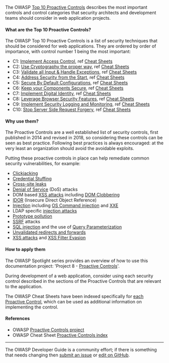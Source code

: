 The OWASP [Top 10 Proactive Controls][proactive10] describes the most important controls and control categories
that security architects and development teams should consider in web application projects.

#### What are the Top 10 Proactive Controls?

The OWASP Top 10 Proactive Controls is a list of security techniques that should be considered for web applications.
They are ordered by order of importance, with control number 1 being the most important:

* C1: [Implement Access Control][control1], ref [Cheat Sheets][csproactive-c1]
* C2: [Use Cryptography the proper way][control2], ref [Cheat Sheets][csproactive-c2]
* C3: [Validate all Input & Handle Exceptions][control3], ref [Cheat Sheets][csproactive-c3]
* C4: [Address Security from the Start][control4], ref [Cheat Sheets][csproactive-c4]
* C5: [Secure By Default Configurations][control5], ref [Cheat Sheets][csproactive-c5]
* C6: [Keep your Components Secure][control6], ref [Cheat Sheets][csproactive-c6]
* C7: [Implement Digital Identity][control7], ref [Cheat Sheets][csproactive-c7]
* C8: [Leverage Browser Security Features][control8], ref [Cheat Sheets][csproactive-c8]
* C9: [Implement Security Logging and Monitoring][control9], ref [Cheat Sheets][csproactive-c9]
* C10: [Stop Server Side Request Forgery][control10], ref [Cheat Sheets][csproactive-c10]

#### Why use them?

The Proactive Controls are a well established list of security controls, first published in 2014
and revised in 2018, so considering these controls can be seen as best practice.
Following best practices is always encouraged: at the very least an organization should avoid the avoidable exploits.

Putting these proactive controls in place can help remediate common security vulnerabilities, for example:

* [Clickjacking][csclick]
* [Credential Stuffing][cscreds]
* [Cross-site leaks][csxsleaks]
* [Denial of Service][csdos] (DoS) attacks
* DOM based [XSS attacks][csdom] including [DOM Clobbering][csdomclub]
* [IDOR][csidor] (Insecure Direct Object Reference)
* [Injection][csinjection] including [OS Command injection][csosinjection] and [XXE][csxxe]
* LDAP specific [injection attacks][csldap]
* [Prototype pollution][csproto]
* [SSRF][csssrf] attacks
* [SQL injection][cssql] and the use of [Query Parameterization][csquery]
* [Unvalidated redirects and forwards][csredirect]
* [XSS attacks][csxss] and [XSS Filter Evasion][csxssevade]

#### How to apply them

The OWASP Spotlight series provides an overview of how to use this documentation project:
'Project 8 - [Proactive Controls][spotlight08]'.

During development of a web application, consider using each security control
described in the sections of the Proactive Controls that are relevant to the application.

The OWASP Cheat Sheets have been indexed specifically for [each Proactive Control][csproactive],
which can be used as additional information on implementing the control.

#### References

* OWASP [Proactive Controls project][proactive10]
* OWASP Cheat Sheet [Proactive Controls index][csproactive]

----

The OWASP Developer Guide is a community effort; if there is something that needs changing
then [submit an issue][issue070101] or [edit on GitHub][edit070101].

[csclick]: https://cheatsheetseries.owasp.org/cheatsheets/Clickjacking_Defense_Cheat_Sheet
[cscreds]: https://cheatsheetseries.owasp.org/cheatsheets/Credential_Stuffing_Prevention_Cheat_Sheet
[csdom]: https://cheatsheetseries.owasp.org/cheatsheets/DOM_based_XSS_Prevention_Cheat_Sheet
[csdomclub]: https://cheatsheetseries.owasp.org/cheatsheets/DOM_Clobbering_Prevention_Cheat_Sheet
[csdos]: https://cheatsheetseries.owasp.org/cheatsheets/Denial_of_Service_Cheat_Sheet
[csidor]: https://cheatsheetseries.owasp.org/cheatsheets/Insecure_Direct_Object_Reference_Prevention_Cheat_Sheet
[csinjection]: https://cheatsheetseries.owasp.org/cheatsheets/Injection_Prevention_Cheat_Sheet
[csosinjection]: https://cheatsheetseries.owasp.org/cheatsheets/OS_Command_Injection_Defense_Cheat_Sheet
[csldap]: https://cheatsheetseries.owasp.org/cheatsheets/LDAP_Injection_Prevention_Cheat_Sheet
[csproto]: https://cheatsheetseries.owasp.org/cheatsheets/Prototype_Pollution_Prevention_Cheat_Sheet
[csproactive]: https://cheatsheetseries.owasp.org/IndexProactiveControls
[csproactive-c1]: https://cheatsheetseries.owasp.org/IndexProactiveControls.html#c1-define-security-requirements
[csproactive-c2]: https://cheatsheetseries.owasp.org/IndexProactiveControls.html#c2-leverage-security-frameworks-and-libraries
[csproactive-c3]: https://cheatsheetseries.owasp.org/IndexProactiveControls.html#c3-secure-database-access
[csproactive-c4]: https://cheatsheetseries.owasp.org/IndexProactiveControls.html#c4-encode-and-escape-data
[csproactive-c5]: https://cheatsheetseries.owasp.org/IndexProactiveControls.html#c5-validate-all-inputs
[csproactive-c6]: https://cheatsheetseries.owasp.org/IndexProactiveControls.html#c6-implement-digital-identity
[csproactive-c7]: https://cheatsheetseries.owasp.org/IndexProactiveControls.html#c7-enforce-access-controls
[csproactive-c8]: https://cheatsheetseries.owasp.org/IndexProactiveControls.html#c8-protect-data-everywhere
[csproactive-c9]: https://cheatsheetseries.owasp.org/IndexProactiveControls.html#c9-implement-security-logging-and-monitoring
[csproactive-c10]: https://cheatsheetseries.owasp.org/IndexProactiveControls.html#c10-handle-all-errors-and-exceptions
[csredirect]: https://cheatsheetseries.owasp.org/cheatsheets/Unvalidated_Redirects_and_Forwards_Cheat_Sheet
[cssql]: https://cheatsheetseries.owasp.org/cheatsheets/SQL_Injection_Prevention_Cheat_Sheet
[csquery]: https://cheatsheetseries.owasp.org/cheatsheets/Query_Parameterization_Cheat_Sheet
[csssrf]:  https://cheatsheetseries.owasp.org/cheatsheets/Server_Side_Request_Forgery_Prevention_Cheat_Sheet
[csxss]: https://cheatsheetseries.owasp.org/cheatsheets/Cross_Site_Scripting_Prevention_Cheat_Sheet
[csxsleaks]: https://cheatsheetseries.owasp.org/cheatsheets/XS_Leaks_Cheat_Sheet
[csxssevade]: https://cheatsheetseries.owasp.org/cheatsheets/XSS_Filter_Evasion_Cheat_Sheet
[csxxe]: https://cheatsheetseries.owasp.org/cheatsheets/XML_External_Entity_Prevention_Cheat_Sheet
[control1]: https://top10proactive.owasp.org/the-top-10/c1-accesscontrol/
[control2]: https://top10proactive.owasp.org/the-top-10/c2-crypto/
[control3]: https://top10proactive.owasp.org/the-top-10/c3-validate-input-and-handle-exceptions/
[control4]: https://top10proactive.owasp.org/the-top-10/c4-secure-architecture/
[control5]: https://top10proactive.owasp.org/the-top-10/c5-secure-by-default/
[control6]: https://top10proactive.owasp.org/the-top-10/c6-use-secure-dependencies/
[control7]: https://top10proactive.owasp.org/the-top-10/c7-secure-digital-identities/
[control8]: https://top10proactive.owasp.org/the-top-10/c8-help-the-browser-defend-the-user/
[control9]: https://top10proactive.owasp.org/the-top-10/c9-security-logging-and-monitoring/
[control10]: https://top10proactive.owasp.org/the-top-10/c10-stop-server-side-request-forgery/
[edit070101]: https://github.com/OWASP/DevGuide/blob/main/docs/05-implementation/01-documentation/01-proactive-controls.md
[issue070101]: https://github.com/OWASP/DevGuide/issues/new?labels=content&template=request.md&title=Update:%2005-implementation/01-documentation/01-proactive-controls
[proactive10]: https://top10proactive.owasp.org/
[spotlight08]: https://youtu.be/HRtYDCWOSc0
